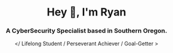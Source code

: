 <h1 align="center">Hey 👋, I'm Ryan</h1>
<h3 align="center">A CyberSecurity Specialist based in Southern Oregon.</h3>

<div align="center" innerhtml="test">
&lt;/ Lifelong Student / Perseverant Achiever / Goal-Getter &gt;
</div>
